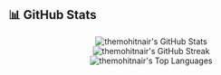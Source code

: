 ## 📊 GitHub Stats

<div align="center">
  <img src="https://github-readme-stats.vercel.app/api?username=themohitnair&theme=highcontrast&show_icons=true&hide_border=true&count_private=true" alt="themohitnair's GitHub Stats" />
</div>

<div align="center">
  <img src="https://github-readme-streak-stats.herokuapp.com/?user=themohitnair&theme=highcontrast&hide_border=true" alt="themohitnair's GitHub Streak" />
</div>

<div align="center">
  <img src="https://github-readme-stats.vercel.app/api/top-langs/?username=themohitnair&theme=highcontrast&show_icons=true&hide_border=true&layout=compact" alt="themohitnair's Top Languages" />
</div>
